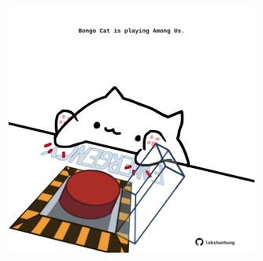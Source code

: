 <!-- built at 09/05/2024, 19:00:45 UTC -->
<p align="center">
  <img width="500" height="500" src="./ReadmeImage.svg">
</p>
